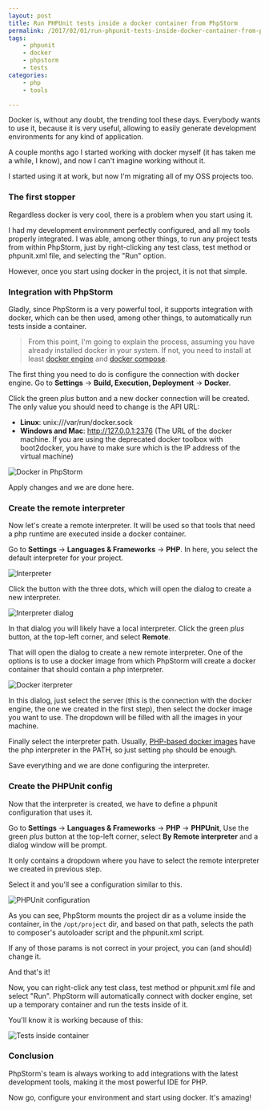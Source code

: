 ```yaml
---
layout: post
title: Run PHPUnit tests inside a docker container from PhpStorm
permalink: /2017/02/01/run-phpunit-tests-inside-docker-container-from-phpstorm
tags:
    - phpunit
    - docker
    - phpstorm
    - tests
categories:
    - php
    - tools

---
```


Docker is, without any doubt, the trending tool these days. Everybody wants to use it, because it is very useful, allowing to easily generate development environments for any kind of application.

A couple months ago I started working with docker myself (it has taken me a while, I know), and now I can't imagine working without it.

I started using it at work, but now I'm migrating all of my OSS projects too.

### The first stopper

Regardless docker is very cool, there is a problem when you start using it.

I had my development environment perfectly configured, and all my tools properly integrated. I was able, among other things, to run any project tests from within PhpStorm, just by right-clicking any test class, test method or phpunit.xml file, and selecting the "Run" option.

However, once you start using docker in the project, it is not that simple.

### Integration with PhpStorm

Gladly, since PhpStorm is a very powerful tool, it supports integration with docker, which can be then used, among other things, to automatically run tests inside a container.

> From this point, I'm going to explain the process, assuming you have already installed docker in your system. If not, you need to install at least [docker engine](https://docs.docker.com/engine/installation/) and [docker compose](https://docs.docker.com/compose/install/).

The first thing you need to do is configure the connection with docker engine. Go to **Settings** -> **Build, Execution, Deployment** -> **Docker**.

Click the green *plus* button and a new docker connection will be created. The only value you should need to change is the API URL:

* **Linux**: unix:///var/run/docker.sock
* **Windows and Mac**: http://127.0.0.1:2376 (The URL of the docker machine. If you are using the deprecated docker toolbox with boot2docker, you have to make sure which is the IP address of the virtual machine)

![Docker in PhpStorm](https://alejandrocelaya.blog/assets/img/phpstorm-docker/phpstorm-docker.png)

Apply changes and we are done here.

### Create the remote interpreter

Now let's create a remote interpreter. It will be used so that tools that need a php runtime are executed inside a docker container.

Go to **Settings** -> **Languages & Frameworks** -> **PHP**. In here, you select the default interpreter for your project.

![Interpreter](https://alejandrocelaya.blog/assets/img/phpstorm-docker/interpreter.png)

Click the button with the three dots, which will open the dialog to create a new interpreter.

![Interpreter dialog](https://alejandrocelaya.blog/assets/img/phpstorm-docker/interpreter-dialog.png)

In that dialog you will likely have a local interpreter. Click the green *plus* button, at the top-left corner, and select **Remote**.

That will open the dialog to create a new remote interpreter. One of the options is to use a docker image from which PhpStorm will create a docker container that should contain a php interpreter.

![Docker iterpreter](https://alejandrocelaya.blog/assets/img/phpstorm-docker/docker-interpreter.png)

In this dialog, just select the server (this is the connection with the docker engine, the one we created in the first step), then select the docker image you want to use. The dropdown will be filled with all the images in your machine.

Finally select the interpreter path. Usually, [PHP-based docker images](https://hub.docker.com/_/php/) have the php interpreter in the PATH, so just setting `php` should be enough.

Save everything and we are done configuring the interpreter.

### Create the PHPUnit config

Now that the interpreter is created, we have to define a phpunit configuration that uses it.

Go to **Settings** -> **Languages & Frameworks** -> **PHP** -> **PHPUnit**, Use the green *plus* button at the top-left corner, select **By Remote interpreter** and a dialog window will be prompt.

It only contains a dropdown where you have to select the remote interpreter we created in previous step.

Select it and you'll see a configuration similar to this.

![PHPUnit configuration](https://alejandrocelaya.blog/assets/img/phpstorm-docker/phpunit.png)

As you can see, PhpStorm mounts the project dir as a volume inside the container, in the `/opt/project` dir, and based on that path, selects the path to composer's autoloader script and the phpunit.xml script.

If any of those params is not correct in your project, you can (and should) change it.

And that's it!

Now, you can right-click any test class, test method or phpunit.xml file and select "Run". PhpStorm will automatically connect with docker engine, set up a temporary container and run the tests inside of it.

You'll know it is working because of this:

![Tests inside container](https://alejandrocelaya.blog/assets/img/phpstorm-docker/tests-in-container.png)

### Conclusion

PhpStorm's team is always working to add integrations with the latest development tools, making it the most powerful IDE for PHP.

Now go, configure your environment and start using docker. It's amazing!

